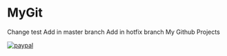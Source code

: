 MyGit
=====
Change test
Add in master branch 
Add in hotfix branch
My Github Projects

[![paypal](https://www.paypalobjects.com/en_US/i/btn/btn_donateCC_LG.gif)](ken7766@qq.com)
